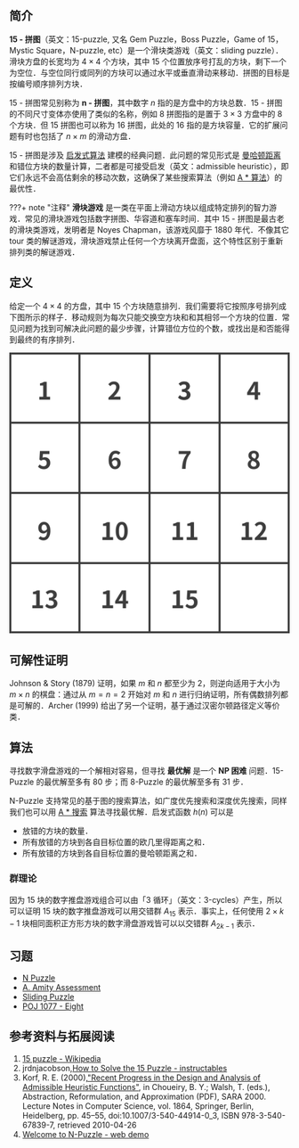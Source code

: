 ## 简介

**15 - 拼图**（英文：15-puzzle, 又名 Gem Puzzle，Boss Puzzle，Game of 15，Mystic Square，N-puzzle, etc）是一个滑块类游戏（英文：sliding puzzle）．滑块方盘的长宽均为 $4\times 4$ 个方块，其中 15 个位置放序号打乱的方块，剩下一个为空位．与空位同行或同列的方块可以通过水平或垂直滑动来移动．拼图的目标是按编号顺序排列方块．

15 - 拼图常见别称为 **n - 拼图**，其中数字 $n$ 指的是方盘中的方块总数．15 - 拼图的不同尺寸变体亦使用了类似的名称，例如 $8$ 拼图指的是置于 $3\times3$ 方盘中的 $8$ 个方块．但 $15$ 拼图也可以称为 $16$ 拼图，此处的 16 指的是方块容量．它的扩展问题有时也包括了 $n \times m$ 的滑动方盘．

15 - 拼图是涉及 [启发式算法](../search/heuristic.md) 建模的经典问题．此问题的常见形式是 [曼哈顿距离](../geometry/distance.md#曼哈顿距离) 和错位方块的数量计算，二者都是可接受启发（英文：admissible heuristic），即它们永远不会高估剩余的移动次数，这确保了某些搜索算法（例如 [A \* 算法](../search/astar.md)）的最优性．

???+ note "注释"
    **滑块游戏** 是一类在平面上滑动方块以组成特定排列的智力游戏．常见的滑块游戏包括数字拼图、华容道和塞车时间．其中 15 - 拼图是最古老的滑块类游戏，发明者是 Noyes Chapman，该游戏风靡于 1880 年代．不像其它 tour 类的解谜游戏，滑块游戏禁止任何一个方块离开盘面，这个特性区别于重新排列类的解谜游戏．

## 定义

给定一个 $4 \times 4$ 的方盘，其中 $15$ 个方块随意排列．我们需要将它按照序号排列成下图所示的样子．移动规则为每次只能交换空方块和和其相邻一个方块的位置．常见问题为找到可解决此问题的最少步骤，计算错位方位的个数，或找出是和否能得到最终的有序排列．

![](./images/15puzzle-1.svg)

## 可解性证明

Johnson & Story (1879) 证明，如果 $m$ 和 $n$ 都至少为 $2$，则逆向适用于大小为 $m\times n$ 的棋盘：通过从 $m=n=2$ 开始对 $m$ 和 $n$ 进行归纳证明，所有偶数排列都是可解的．Archer (1999) 给出了另一个证明，基于通过汉密尔顿路径定义等价类．

## 算法

寻找数字滑盘游戏的一个解相对容易，但寻找 **最优解** 是一个 **NP 困难** 问题．15-Puzzle 的最优解至多有 80 步；而 8-Puzzle 的最优解至多有 31 步．

N-Puzzle 支持常见的基于图的搜索算法，如广度优先搜索和深度优先搜索，同样我们也可以用 [A \* 搜索](../search/astar.md) 算法寻找最优解．启发式函数 $h(n)$ 可以是

-   放错的方块的数量．
-   所有放错的方块到各自目标位置的欧几里得距离之和．
-   所有放错的方块到各自目标位置的曼哈顿距离之和．

### 群理论

因为 15 块的数字推盘游戏组合可以由「3 循环」（英文：3-cycles）产生，所以可以证明 15 块的数字推盘游戏可以用交错群 $A_{15}$ 表示．事实上，任何使用 $2\times k-1$ 块相同面积正方形方块的数字滑盘游戏皆可以以交错群 $A_{2k-1}$ 表示．

## 习题

-   [N Puzzle](https://www.hackerrank.com/challenges/n-puzzle)
-   [A. Amity Assessment](https://codeforces.com/problemset/problem/645/A)
-   [Sliding Puzzle](https://leetcode.com/problems/sliding-puzzle/)
-   [POJ 1077 - Eight](http://poj.org/problem?id=1077)

## 参考资料与拓展阅读

1.  [15 puzzle - Wikipedia](https://en.wikipedia.org/wiki/15_puzzle)
2.  jrdnjacobson,[How to Solve the 15 Puzzle - instructables](https://www.instructables.com/How-To-Solve-The-15-Puzzle/)
3.  Korf, R. E. (2000),["Recent Progress in the Design and Analysis of Admissible Heuristic Functions"](https://www.researchgate.net/publication/2604757_Recent_Progress_in_the_Design_and_Analysis_of_Admissible_Heuristic_Functions), in Choueiry, B. Y.; Walsh, T. (eds.), Abstraction, Reformulation, and Approximation (PDF), SARA 2000. Lecture Notes in Computer Science, vol. 1864, Springer, Berlin, Heidelberg, pp. 45–55, doi:10.1007/3-540-44914-0\_3, ISBN 978-3-540-67839-7, retrieved 2010-04-26
4.  [Welcome to N-Puzzle - web demo](https://tristanpenman.com/demos/n-puzzle/)
